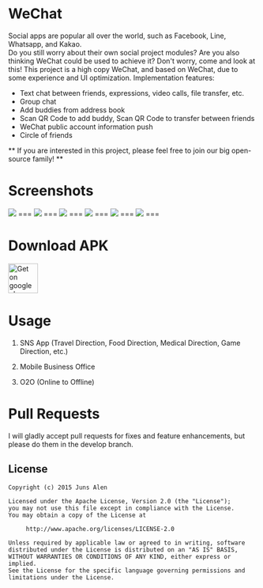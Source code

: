 WeChat
===
Social apps are popular all over the world, such as Facebook, Line, Whatsapp, and Kakao.     
Do you still worry about their own social project modules? Are you also thinking WeChat could be used to achieve it? Don't worry, come and look at this!
This project is a high copy WeChat, and based on WeChat, due to some experience and UI optimization. Implementation features:  
-  Text chat between friends, expressions, video calls, file transfer, etc. 
-  Group chat
-  Add buddies from address book
-  Scan QR Code to add buddy, Scan QR Code to transfer between friends
-  WeChat public account information push
-  Circle of friends

** If you are interested in this project, please feel free to join our big open-source family! **
 

Screenshots
===
<img   src="http://ww3.sinaimg.cn/bmiddle/6705567egw1et8fc3m0htj20m80zktbd.jpg" />
===
<img   src="http://ww4.sinaimg.cn/bmiddle/6705567egw1etggaa9ukfj20m80zk0vr.jpg" />
===
  <img   src="http://ww4.sinaimg.cn/bmiddle/6705567egw1etggabfdurj20m80zktb5.jpg" />
===
  <img   src="http://ww3.sinaimg.cn/bmiddle/6705567egw1esyv3c1r6yj20m80zkq5c.jpg" />
===
  <img   src="http://ww2.sinaimg.cn/bmiddle/6705567egw1esyv3ld96kj20m80zkjtk.jpg" />
===
 <img   src="http://ww3.sinaimg.cn/bmiddle/6705567egw1et8f8o8tkpj20m80zkdi7.jpg" />
===
 

Download APK
===

<a href="https://raw.githubusercontent.com/motianhuo/wechat/master/WeChat/bin/WeChat.apk">
 <img src="https://camo.githubusercontent.com/bdaf711a93d64d0bb5e5abfc346a8b84ea47f164/68747470733a2f2f706c61792e676f6f676c652e636f6d2f696e746c2f656e5f75732f6261646765732f696d616765732f67656e657269632f656e2d706c61792d62616467652e706e67" alt="Get on google play" height="60" border="0" data-canonical-src="https://play.google.com/intl/en_us/badges/images/generic/en-play-badge.png" style="max-width:100%;">
</a>


Usage
===
 1. SNS App (Travel Direction, Food Direction, Medical Direction, Game Direction, etc.)     
 
 2. Mobile Business Office

 3. O2O (Online to Offline)
 
Pull Requests
===
I will gladly accept pull requests for fixes and feature enhancements, but please do them in the develop branch.

License
-------
    Copyright (c) 2015 Juns Alen

    Licensed under the Apache License, Version 2.0 (the "License");
    you may not use this file except in compliance with the License.
    You may obtain a copy of the License at

         http://www.apache.org/licenses/LICENSE-2.0

    Unless required by applicable law or agreed to in writing, software
    distributed under the License is distributed on an "AS IS" BASIS,
    WITHOUT WARRANTIES OR CONDITIONS OF ANY KIND, either express or implied.
    See the License for the specific language governing permissions and
    limitations under the License.
